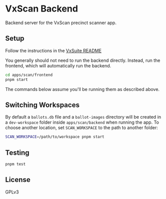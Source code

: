 # VxScan Backend

Backend server for the VxScan precinct scanner app.

## Setup

Follow the instructions in the [VxSuite README](../../../README.md)

You generally should not need to run the backend directly. Instead, run the
frontend, which will automatically run the backend.

```sh
cd apps/scan/frontend
pnpm start
```

The commands below assume you'll be running them as described above.

## Switching Workspaces

By default a `ballots.db` file and a `ballot-images` directory will be created
in a `dev-workspace` folder inside `apps/scan/backend` when running the app. To
choose another location, set `SCAN_WORKSPACE` to the path to another folder:

```sh
SCAN_WORKSPACE=/path/to/workspace pnpm start
```

## Testing

```sh
pnpm test
```

## License

GPLv3
